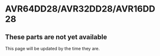 # AVR64DD28/AVR32DD28/AVR16DD28

## These parts are not yet available
This page will be updated by the time they are.
